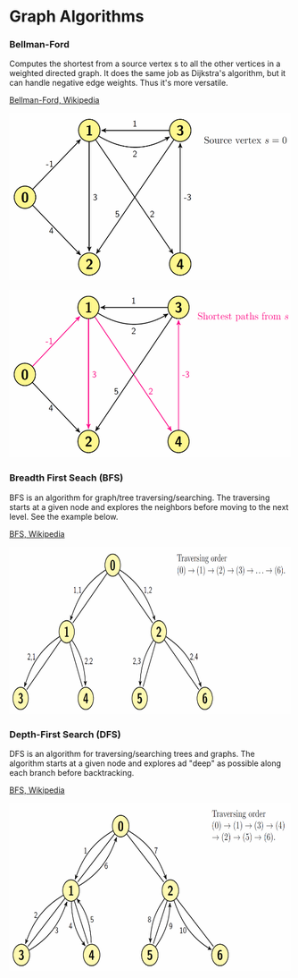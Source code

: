 Graph Algorithms
=================================

### Bellman-Ford
Computes the shortest from a source vertex s to all the other vertices in a weighted directed graph. It does the same job as Dijkstra's algorithm, but it can handle negative edge weights. Thus it's more versatile. 

[Bellman-Ford, Wikipedia](https://en.wikipedia.org/wiki/Bellman%E2%80%93Ford_algorithm)

<p align="center">
<img src="images/bellmanford1.png" height="300" alt="Screenshot"/>
</p>

<p align="center">
<img src="images/bellmanford2.png" height="300" alt="Screenshot"/>
</p>

### Breadth First Seach (BFS)
BFS is an algorithm for graph/tree traversing/searching. The traversing starts at a given node and explores the neighbors before moving to the next level. See the example below.

[BFS, Wikipedia](https://en.wikipedia.org/wiki/Breadth-first_search)

<p align="center">
<img src="images/bfs.png" height="300" alt="Screenshot"/>
</p>

### Depth-First Search (DFS)
DFS is an algorithm for traversing/searching trees and graphs. The algorithm starts at a given node and explores ad "deep" as possible along each branch before backtracking.

[BFS, Wikipedia](https://en.wikipedia.org/wiki/Depth-first_search)

<p align="center">
<img src="images/dfs.png" height="300" alt="Screenshot"/>
</p>
